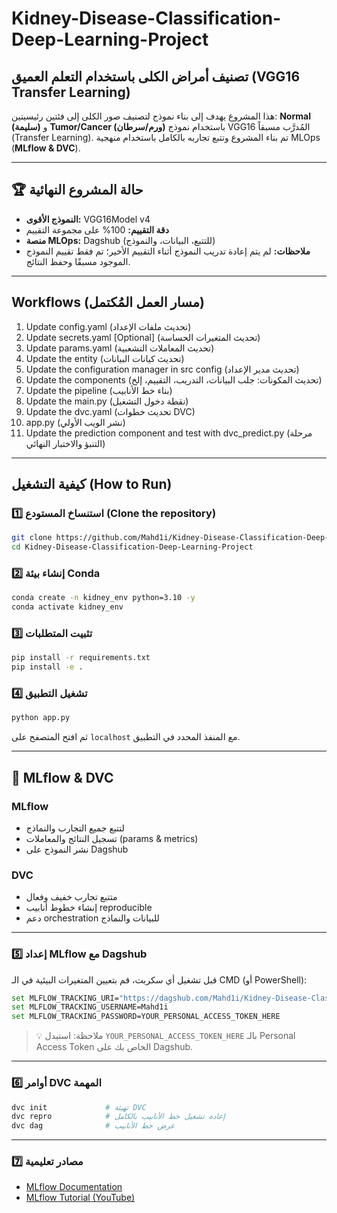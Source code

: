 # Kidney-Disease-Classification-Deep-Learning-Project

## تصنيف أمراض الكلى باستخدام التعلم العميق (VGG16 Transfer Learning)

هذا المشروع يهدف إلى بناء نموذج لتصنيف صور الكلى إلى فئتين رئيسيتين: **Normal (سليمة)** و **Tumor/Cancer (ورم/سرطان)** باستخدام نموذج VGG16 المُدرَّب مسبقاً (Transfer Learning). تم بناء المشروع وتتبع تجاربه بالكامل باستخدام منهجية MLOps (**MLflow & DVC**).

---

## 🏆 حالة المشروع النهائية

* **النموذج الأقوى:** VGG16Model v4
* **دقة التقييم:** 100% على مجموعة التقييم
* **منصة MLOps:** Dagshub (للتتبع، البيانات، والنموذج)
* **ملاحظات:** لم يتم إعادة تدريب النموذج أثناء التقييم الأخير؛ تم فقط تقييم النموذج الموجود مسبقًا وحفظ النتائج.

---

## Workflows (مسار العمل المُكتمل)

1. Update config.yaml (تحديث ملفات الإعداد)
2. Update secrets.yaml [Optional] (تحديث المتغيرات الحساسة)
3. Update params.yaml (تحديث المعاملات التشعبية)
4. Update the entity (تحديث كيانات البيانات)
5. Update the configuration manager in src config (تحديث مدير الإعداد)
6. Update the components (تحديث المكونات: جلب البيانات، التدريب، التقييم، إلخ)
7. Update the pipeline (بناء خط الأنابيب)
8. Update the main.py (نقطة دخول التشغيل)
9. Update the dvc.yaml (تحديث خطوات DVC)
10. app.py (نشر الويب الأولي)
11. Update the prediction component and test with dvc_predict.py (مرحلة التنبؤ والاختبار النهائي)

---

## كيفية التشغيل (How to Run)

### 1️⃣ استنساخ المستودع (Clone the repository)

```bash
git clone https://github.com/Mahd1i/Kidney-Disease-Classification-Deep-Learning-Project
cd Kidney-Disease-Classification-Deep-Learning-Project
```

### 2️⃣ إنشاء بيئة Conda

```bash
conda create -n kidney_env python=3.10 -y
conda activate kidney_env
```

### 3️⃣ تثبيت المتطلبات

```bash
pip install -r requirements.txt
pip install -e .
```

### 4️⃣ تشغيل التطبيق

```bash
python app.py
```

ثم افتح المتصفح على `localhost` مع المنفذ المحدد في التطبيق.

---

## 🧰 MLflow & DVC

### MLflow

* لتتبع جميع التجارب والنماذج
* تسجيل النتائج والمعاملات (params & metrics)
* نشر النموذج على Dagshub

### DVC

* متتبع تجارب خفيف وفعال
* إنشاء خطوط أنابيب reproducible
* دعم orchestration للبيانات والنماذج

---

### 5️⃣ إعداد MLflow مع Dagshub

قبل تشغيل أي سكربت، قم بتعيين المتغيرات البيئية في الـ CMD (أو PowerShell):

```bash
set MLFLOW_TRACKING_URI="https://dagshub.com/Mahd1i/Kidney-Disease-Classification-Deep-Learning-Project.mlflow"
set MLFLOW_TRACKING_USERNAME=Mahd1i
set MLFLOW_TRACKING_PASSWORD=YOUR_PERSONAL_ACCESS_TOKEN_HERE
```

> 💡 ملاحظة: استبدل `YOUR_PERSONAL_ACCESS_TOKEN_HERE` بالـ Personal Access Token الخاص بك على Dagshub.

---

### 6️⃣ أوامر DVC المهمة

```bash
dvc init             # تهيئة DVC
dvc repro            # إعادة تشغيل خط الأنابيب بالكامل
dvc dag              # عرض خط الأنابيب
```

---

### 7️⃣ مصادر تعليمية

* [MLflow Documentation](https://mlflow.org/docs/latest/index.html)
* [MLflow Tutorial (YouTube)](https://youtu.be/qdcHHrsXA48?si=bD5vDS60akNphkem)
